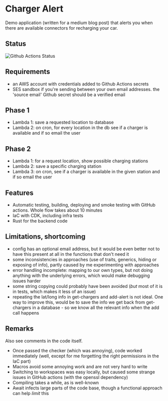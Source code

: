 # Charger Alert

Demo application (written for a medium blog post) that alerts you when there are available connectors for recharging your car.

## Status

![Github Actions Status](https://github.com/VanOvermeire/charger-alert/actions/workflows/github-deploy.yml/badge.svg)

## Requirements

- an AWS account with credentials added to Github Actions secrets
- SES sandbox if you're sending between your own email addresses. the 'source email' Github secret should be a verified email

## Phase 1

- Lambda 1: save a requested location to database
- Lambda 2: on cron, for every location in the db see if a charger is available and if so email the user

## Phase 2

- Lambda 1: for a request location, show possible charging stations
- Lambda 2: save a specific charging station
- Lambda 3: on cron, see if a charger is available in the given station and if so email the user

## Features

- Automatic testing, building, deploying and smoke testing with GitHub actions. Whole flow takes about 10 minutes
- IaC with CDK, including infra tests
- Rust for the backend code

## Limitations, shortcoming

- config has an optional email address, but it would be even better not to have this present at all in the functions that don't need it
- some inconsistencies in approaches (use of traits, generics, hiding or exposing of info), partly caused by me experimenting with approaches
- error handling incomplete: mapping to our own types, but not doing anything with the underlying errors, which would make debugging issues harder
- some string copying could probably have been avoided (*but* most of it is in tests, which makes it less of an issue)
- repeating the lat/long info in get-chargers and add-alert is not ideal. One way to improve this, would be to save the info we get back from get-chargers in a database - so we know all the relevant info when the add call happens

## Remarks

Also see comments in the code itself.
 
- Once passed the checker (which was annoying), code worked immediately (well, except for me forgetting the right permissions in the IaC part)
- Macros avoid some annoying work and are not very hard to write
- Switching to workspaces was easy locally, but caused some strange issues in GitHub actions (with the openssl dependency)
- Compiling takes a while, as is well-known
- Await infects large parts of the code base, though a functional approach can help *limit* this
